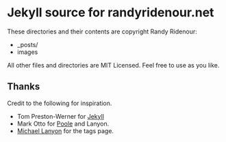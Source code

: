 # Jekyll source for randyridenour.net #

These directories and their contents are copyright Randy Ridenour:

* _posts/
* images

All other files and directories are MIT Licensed. Feel free to use as you like.

## Thanks

Credit to the following for inspiration.

* Tom Preston-Werner for [Jekyll](http://jekyllrb.com)
* Mark Otto for [Poole](http://getpoole.com ) and Lanyon.
* [Michael Lanyon](http://blog.lanyonm.org ) for the tags page.




